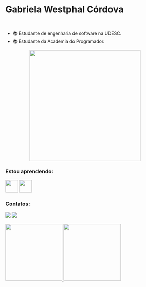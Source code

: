 <h1 align="left">Gabriela Westphal Córdova</h1>
  </br>

- 📚 Estudante de engenharia de software na UDESC.
- 📚 Estudante da Academia do Programador.

<p align="center">
  <img src="https://super.abril.com.br/wp-content/uploads/2016/09/super_imggato_digitando_0.gif" width="350">
</p>


### Estou aprendendo:
<img src="https://cdn.jsdelivr.net/gh/devicons/devicon/icons/java/java-original.svg" width="40" height="40"/> <img src="https://cdn.jsdelivr.net/gh/devicons/devicon/icons/csharp/csharp-original.svg" width="40" height="40" />


### Contatos:

<div>
<a href="https://www.linkedin.com/in/gabriela-westphal-c%C3%B3rdova-7b4a77237/" target="_blank"><img src="https://img.shields.io/badge/-LinkedIn-%230077B5?style=for-the-badge&logo=linkedin&logoColor=white" target="_blank"></a> 
<a href="https://instagram.com/gabii_westphal" target="_blank"><img src="https://img.shields.io/badge/-Instagram-%23E4405F?style=for-the-badge&logo=instagram&logoColor=white" target="_blank"></a> 
<div>
  </br>

  
 <div>
<a href="https://github.com/gabiiwestphal">
<img height="180em" src="https://github-readme-stats.vercel.app/api/top-langs/?username=gabiiwestphal&layout=compact&langs_count=7&theme=dracula"/>
<img height="180em" src="https://github-readme-stats.vercel.app/api?username=gabiiwestphal&show_icons=true&theme=dracula&include_all_commits=true&count_private=true"/>
</div>
